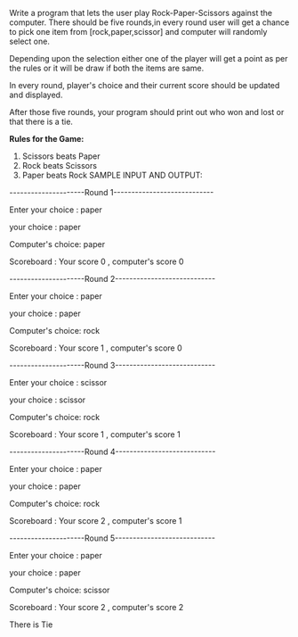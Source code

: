 Write a program that lets the user play Rock-Paper-Scissors against the computer.
There should be five rounds,in every round user will get a chance to pick one item from [rock,paper,scissor] and computer will randomly select one.

Depending upon the selection either one of the player will get a point as per the rules or it will be draw if both the items are same.

In every round, player's choice and their current score should be updated and displayed.

After those five rounds, your program should print out who won and lost or that there is a tie.

 **Rules for the Game:**
 1. Scissors beats Paper
 2. Rock beats Scissors
 3. Paper beats Rock
SAMPLE INPUT AND OUTPUT:

---------------------Round 1----------------------------

Enter your choice : paper

your choice : paper

Computer's choice: paper

Scoreboard : Your score 0 , computer's score 0

---------------------Round 2----------------------------

Enter your choice : paper

your choice : paper

Computer's choice: rock

Scoreboard : Your score 1 , computer's score 0

---------------------Round 3----------------------------

Enter your choice : scissor

your choice : scissor

Computer's choice: rock

Scoreboard : Your score 1 , computer's score 1

---------------------Round 4----------------------------

Enter your choice : paper

your choice : paper

Computer's choice: rock

Scoreboard : Your score 2 , computer's score 1

---------------------Round 5----------------------------

Enter your choice : paper

your choice : paper

Computer's choice: scissor

Scoreboard : Your score 2 , computer's score 2

There is Tie
